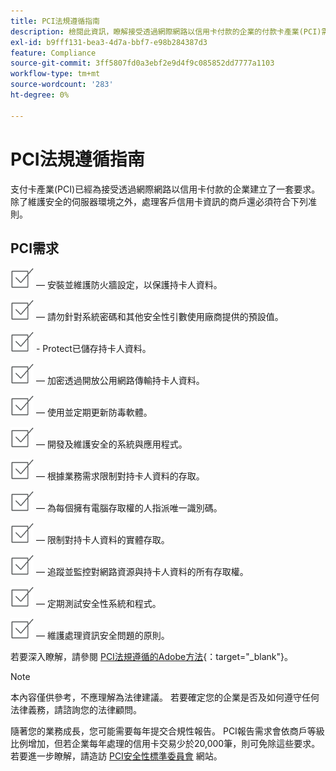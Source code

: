 ```yaml
---
title: PCI法規遵循指南
description: 檢閱此資訊，瞭解接受透過網際網路以信用卡付款的企業的付款卡產業(PCI)需求。
exl-id: b9fff131-bea3-4d7a-bbf7-e98b284387d3
feature: Compliance
source-git-commit: 3ff5807fd0a3ebf2e9d4f9c085852dd7777a1103
workflow-type: tm+mt
source-wordcount: '283'
ht-degree: 0%

---
```


# PCI法規遵循指南

支付卡產業(PCI)已經為接受透過網際網路以信用卡付款的企業建立了一套要求。 除了維護安全的伺服器環境之外，處理客戶信用卡資訊的商戶還必須符合下列准則。

## PCI需求

![核取方塊](../assets/checkbox.png)  — 安裝並維護防火牆設定，以保護持卡人資料。

![核取方塊](../assets/checkbox.png)  — 請勿針對系統密碼和其他安全性引數使用廠商提供的預設值。

![核取方塊](../assets/checkbox.png) - Protect已儲存持卡人資料。

![核取方塊](../assets/checkbox.png)  — 加密透過開放公用網路傳輸持卡人資料。

![核取方塊](../assets/checkbox.png)  — 使用並定期更新防毒軟體。

![核取方塊](../assets/checkbox.png)  — 開發及維護安全的系統與應用程式。

![核取方塊](../assets/checkbox.png)  — 根據業務需求限制對持卡人資料的存取。

![核取方塊](../assets/checkbox.png)  — 為每個擁有電腦存取權的人指派唯一識別碼。

![核取方塊](../assets/checkbox.png)  — 限制對持卡人資料的實體存取。

![核取方塊](../assets/checkbox.png)  — 追蹤並監控對網路資源與持卡人資料的所有存取權。

![核取方塊](../assets/checkbox.png)  — 定期測試安全性系統和程式。

![核取方塊](../assets/checkbox.png)  — 維護處理資訊安全問題的原則。

若要深入瞭解，請參閱 [PCI法規遵循的Adobe方法][1]{：target=&quot;_blank&quot;}。

>[!NOTE]
>
>本內容僅供參考，不應理解為法律建議。 若要確定您的企業是否及如何遵守任何法律義務，請諮詢您的法律顧問。

隨著您的業務成長，您可能需要每年提交合規性報告。 PCI報告需求會依商戶等級比例增加，但若企業每年處理的信用卡交易少於20,000筆，則可免除這些要求。 若要進一步瞭解，請造訪 [PCI安全性標準委員會][2] 網站。

[1]: https://business.adobe.com/products/magento/pci-compliance.html
[2]: https://www.pcisecuritystandards.org/index.php
